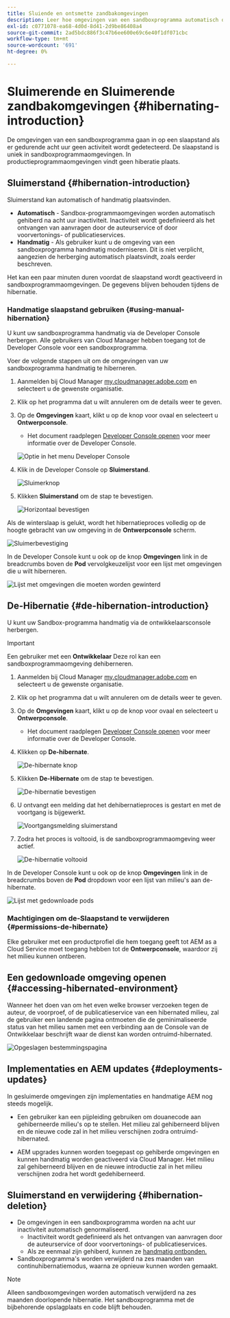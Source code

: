 ```yaml
---
title: Sluiende en ontsmette zandbakomgevingen
description: Leer hoe omgevingen van een sandboxprogramma automatisch overschakelen op een hibernatiemodus en hoe u deze kunt deorganiseren.
exl-id: c0771078-ea68-4d0d-8d41-2d9be86408a4
source-git-commit: 2ad5bdc886f3c47b6ee600e69c6e40f1df071cbc
workflow-type: tm+mt
source-wordcount: '691'
ht-degree: 0%

---
```



# Sluimerende en Sluimerende zandbakomgevingen {#hibernating-introduction}

De omgevingen van een sandboxprogramma gaan in op een slaapstand als er gedurende acht uur geen activiteit wordt gedetecteerd. De slaapstand is uniek in sandboxprogrammaomgevingen. In productieprogrammaomgevingen vindt geen hiberatie plaats.

## Sluimerstand {#hibernation-introduction}

Sluimerstand kan automatisch of handmatig plaatsvinden.

* **Automatisch** - Sandbox-programmaomgevingen worden automatisch gehiberd na acht uur inactiviteit. Inactiviteit wordt gedefinieerd als het ontvangen van aanvragen door de auteurservice of door voorvertonings- of publicatieservices.
* **Handmatig** - Als gebruiker kunt u de omgeving van een sandboxprogramma handmatig moderniseren. Dit is niet verplicht, aangezien de herberging automatisch plaatsvindt, zoals eerder beschreven.

Het kan een paar minuten duren voordat de slaapstand wordt geactiveerd in sandboxprogrammaomgevingen. De gegevens blijven behouden tijdens de hibernatie.

### Handmatige slaapstand gebruiken {#using-manual-hibernation}

U kunt uw sandboxprogramma handmatig via de Developer Console herbergen. Alle gebruikers van Cloud Manager hebben toegang tot de Developer Console voor een sandboxprogramma.

Voer de volgende stappen uit om de omgevingen van uw sandboxprogramma handmatig te hiberneren.

1. Aanmelden bij Cloud Manager [my.cloudmanager.adobe.com](https://my.cloudmanager.adobe.com/) en selecteert u de gewenste organisatie.

1. Klik op het programma dat u wilt annuleren om de details weer te geven.

1. Op de **Omgevingen** kaart, klikt u op de knop voor ovaal en selecteert u **Ontwerpconsole**.

   * Het document raadplegen [Developer Console openen](/help/implementing/cloud-manager/manage-environments.md#accessing-developer-console) voor meer informatie over de Developer Console.

   ![Optie in het menu Developer Console](assets/developer-console-menu-option.png)

1. Klik in de Developer Console op **Sluimerstand**.

   ![Sluimerknop](assets/hibernate-1.png)

1. Klikken **Sluimerstand** om de stap te bevestigen.

   ![Horizontaal bevestigen](assets/hibernate-2.png)

Als de winterslaap is gelukt, wordt het hibernatieproces volledig op de hoogte gebracht van uw omgeving in de **Ontwerpconsole** scherm.

![Sluimerbevestiging](assets/hibernate-4.png)

In de Developer Console kunt u ook op de knop **Omgevingen** link in de breadcrumbs boven de **Pod** vervolgkeuzelijst voor een lijst met omgevingen die u wilt hiberneren.

![Lijst met omgevingen die moeten worden gewinterd](assets/hibernate-1b.png)

## De-Hibernatie {#de-hibernation-introduction}

U kunt uw Sandbox-programma handmatig via de ontwikkelaarsconsole herbergen.

>[!IMPORTANT]
>
>Een gebruiker met een **Ontwikkelaar** Deze rol kan een sandboxprogrammaomgeving dehiberneren.

1. Aanmelden bij Cloud Manager [my.cloudmanager.adobe.com](https://my.cloudmanager.adobe.com/) en selecteert u de gewenste organisatie.

1. Klik op het programma dat u wilt annuleren om de details weer te geven.

1. Op de **Omgevingen** kaart, klikt u op de knop voor ovaal en selecteert u **Ontwerpconsole**.

   * Het document raadplegen [Developer Console openen](/help/implementing/cloud-manager/manage-environments.md#accessing-developer-console) voor meer informatie over de Developer Console.

1. Klikken op **De-hibernate**.

   ![De-hibernate knop](assets/de-hibernation-img1.png)

1. Klikken **De-Hibernate** om de stap te bevestigen.

   ![De-hibernatie bevestigen](assets/de-hibernation-img2.png)

1. U ontvangt een melding dat het dehibernatieproces is gestart en met de voortgang is bijgewerkt.

   ![Voortgangsmelding sluimerstand](assets/de-hibernation-img3.png)

1. Zodra het proces is voltooid, is de sandboxprogrammaomgeving weer actief.

   ![De-hibernatie voltooid](assets/de-hibernation-img4.png)


In de Developer Console kunt u ook op de knop **Omgevingen** link in de breadcrumbs boven de **Pod** dropdown voor een lijst van milieu&#39;s aan de-hibernate.

![Lijst met gedownloade pods](assets/de-hibernate-1b.png)

### Machtigingen om de-Slaapstand te verwijderen {#permissions-de-hibernate}

Elke gebruiker met een productprofiel die hem toegang geeft tot AEM as a Cloud Service moet toegang hebben tot de **Ontwerpconsole**, waardoor zij het milieu kunnen ontberen.

## Een gedownloade omgeving openen {#accessing-hibernated-environment}

Wanneer het doen van om het even welke browser verzoeken tegen de auteur, de voorproef, of de publicatieservice van een hibernated milieu, zal de gebruiker een landende pagina ontmoeten die de geminimaliseerde status van het milieu samen met een verbinding aan de Console van de Ontwikkelaar beschrijft waar de dienst kan worden ontruimd-hibernated.

![Opgeslagen bestemmingspagina](assets/de-hibernation-img5.png)

## Implementaties en AEM updates {#deployments-updates}

In gesluimerde omgevingen zijn implementaties en handmatige AEM nog steeds mogelijk.

* Een gebruiker kan een pijpleiding gebruiken om douanecode aan gehiberneerde milieu&#39;s op te stellen. Het milieu zal gehiberneerd blijven en de nieuwe code zal in het milieu verschijnen zodra ontruimd-hibernated.

* AEM upgrades kunnen worden toegepast op gehiberde omgevingen en kunnen handmatig worden geactiveerd via Cloud Manager. Het milieu zal gehiberneerd blijven en de nieuwe introductie zal in het milieu verschijnen zodra het wordt gedehiberneerd.

## Sluimerstand en verwijdering {#hibernation-deletion}

* De omgevingen in een sandboxprogramma worden na acht uur inactiviteit automatisch genormaliseerd.
   * Inactiviteit wordt gedefinieerd als het ontvangen van aanvragen door de auteurservice of door voorvertonings- of publicatieservices.
   * Als ze eenmaal zijn gehiberd, kunnen ze [handmatig ontbonden.](#de-hibernation-introduction)
* Sandboxprogramma&#39;s worden verwijderd na zes maanden van continuhibernatiemodus, waarna ze opnieuw kunnen worden gemaakt.

>[!NOTE]
>
>Alleen sandboxomgevingen worden automatisch verwijderd na zes maanden doorlopende hibernatie. Het sandboxprogramma met de bijbehorende opslagplaats en code blijft behouden.
